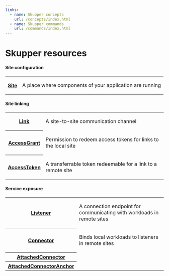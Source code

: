```yaml
---
links:
  - name: Skupper concepts
    url: /concepts/index.html
  - name: Skupper commands
    url: /commands/index.html
---
```


# Skupper resources

#### Site configuration

<table class="objects">
<tr><th><a href="{{site_prefix}}/resources/site.html">Site</a></th><td><p>A place where components of your application are running</p>
</td></tr>
</table>

#### Site linking

<table class="objects">
<tr><th><a href="{{site_prefix}}/resources/link.html">Link</a></th><td><p>A site-to-site communication channel</p>
</td></tr>
<tr><th><a href="{{site_prefix}}/resources/accessgrant.html">AccessGrant</a></th><td><p>Permission to redeem access tokens for links to the local site</p>
</td></tr>
<tr><th><a href="{{site_prefix}}/resources/accesstoken.html">AccessToken</a></th><td><p>A transferrable token redeemable for a link to a remote site</p>
</td></tr>
</table>

#### Service exposure

<table class="objects">
<tr><th><a href="{{site_prefix}}/resources/listener.html">Listener</a></th><td><p>A connection endpoint for communicating with workloads in remote sites</p>
</td></tr>
<tr><th><a href="{{site_prefix}}/resources/connector.html">Connector</a></th><td><p>Binds local workloads to listeners in remote sites</p>
</td></tr>
<tr><th><a href="{{site_prefix}}/resources/attachedconnector.html">AttachedConnector</a></th><td></td></tr>
<tr><th><a href="{{site_prefix}}/resources/attachedconnectoranchor.html">AttachedConnectorAnchor</a></th><td></td></tr>
</table>

